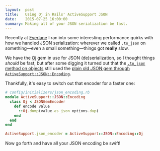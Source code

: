 ```yaml
---
layout:  post
title:   Using Oj in Rails' ActiveSupport JSON
date:    2015-07-25 16:00:00
summary: Making all of your JSON serialization be fast.
---
```


Recently at [Everlane] I ran into some interesting performance quirks with how we handled JSON serialization: wherever we called `.to_json` on something—even a small something—things got **really** slow.

We have the [Oj] gem in use for JSON (de)serialization, so I thought things *should* be fast, but after some digging it turned out that the [`.to_json` method on objects](https://github.com/rails/rails/blob/master/activesupport/lib/active_support/core_ext/object/json.rb#L37) still used the [plain old JSON gem through `ActiveSupport::JSON::Encoding`](https://github.com/rails/rails/blob/master/activesupport/lib/active_support/json/encoding.rb#L123).

Thankfully, it's easy to switch out that encoder for a faster one:

```ruby
# config/initializers/json_encoding.rb
module ActiveSupport::JSON::Encoding
  class Oj < JSONGemEncoder
    def encode value
      ::Oj.dump(value.as_json options.dup)
    end
  end
end

ActiveSupport.json_encoder = ActiveSupport::JSON::Encoding::Oj
```

Now go forth and have all your JSON encoding be swift!

[Everlane]: https://www.everlane.com
[Oj]: https://github.com/ohler55/oj
